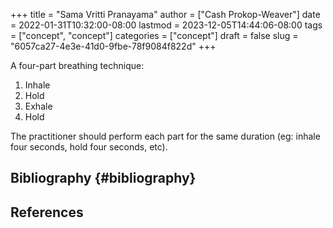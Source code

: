 +++
title = "Sama Vritti Pranayama"
author = ["Cash Prokop-Weaver"]
date = 2022-01-31T10:32:00-08:00
lastmod = 2023-12-05T14:44:06-08:00
tags = ["concept", "concept"]
categories = ["concept"]
draft = false
slug = "6057ca27-4e3e-41d0-9fbe-78f9084f822d"
+++

A four-part breathing technique:

1.  Inhale
2.  Hold
3.  Exhale
4.  Hold

The practitioner should perform each part for the same duration (eg: inhale four seconds, hold four seconds, etc).


## Bibliography {#bibliography}

## References

<style>.csl-entry{text-indent: -1.5em; margin-left: 1.5em;}</style><div class="csl-bib-body">
</div>
